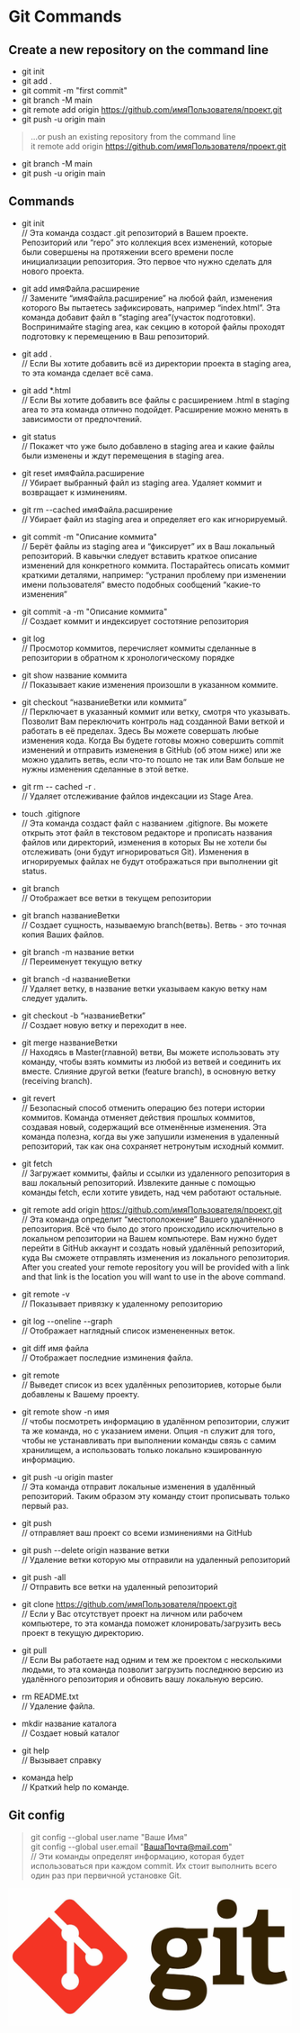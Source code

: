 # Git Commands


Create a new repository on the command line
-------------------------
* git init  
* git add .  
* git commit -m "first commit"   
* git branch -M main  
* git remote add origin https://github.com/имяПользователя/проект.git   
* git push -u origin main  

 >…or push an existing repository from the command line  
it remote add origin https://github.com/имяПользователя/проект.git  
* git branch -M main  
* git push -u origin main  

Commands
-------------------------
* git init  
// Эта команда создаст .git репозиторий в Вашем проекте. Репозиторий или “repo” это коллекция всех изменений, которые были совершены на протяжении всего времени после инициализации репозитория. Это первое что нужно сделать для нового проекта.

* git add имяФайла.расширение  
// Замените “имяФайла.расширение” на любой файл, изменения которого Вы пытаетесь зафиксировать, например “index.html”. Эта команда добавит файл в “staging area”(участок подготовки). Воспринимайте staging area, как секцию в которой файлы проходят подготовку к перемещению в Ваш репозиторий.

* git add .  
// Если Вы хотите добавить всё из директории проекта в staging area, то эта команда сделает всё сама.

* git add *.html  
// Если Вы хотите добавить все файлы с расширением .html в staging area то эта команда отлично подойдет. Расширение можно менять в зависимости от предпочтений.

* git status  
// Покажет что уже было добавлено в staging area и какие файлы были изменены и ждут перемещения в staging area.

* git reset имяФайла.расширение  
// Убирает выбранный файл из staging area. Удаляет коммит и возвращает к изминениям.

* git rm --cached имяФайла.расширение  
// Убирает файл из staging area и определяет его как игнорируемый.

* git commit -m "Описание коммита"  
// Берёт файлы из staging area и “фиксирует” их в Ваш локальный репозиторий. В кавычки следует вставить краткое описание изменений для конкретного коммита. Постарайтесь описать коммит краткими деталями, например: “устранил проблему при изменении имени пользователя” вместо подобных сообщений “какие-то изменения”

* git commit -a -m "Описание коммита"  
// Создает коммит и индексирует состотяние репозитория

* git log  
// Просмотор коммитов, перечисляет коммиты сделанные в репозитории в обратном к хронологическому порядке

* git show название коммита  
// Показывает какие изменения произошли в указанном коммите.

* git checkout “названиеВетки или коммита”  
// Перключает в указанный коммит или ветку, смотря что указывать. Позволит Вам переключить контроль над созданной Вами веткой и работать в её пределах. Здесь Вы можете совершать любые изменения кода. Когда Вы будете готовы можно совершить commit изменений и отправить изменения в GitHub (об этом ниже) или же можно удалить ветвь, если что-то пошло не так или Вам больше не нужны изменения сделанные в этой ветке.

* git rm -- cached -r .  
// Удаляет отслеживание файлов индексации из Stage Area.

* touch .gitignore  
// Эта команда создаст файл с названием .gitignore. Вы можете открыть этот файл в текстовом редакторе и прописать названия файлов или директорий, изменения в которых Вы не хотели бы отслеживать (они будут игнорироваться Git). Изменения в игнорируемых файлах не будут отображаться при выполнении git status.

* git branch  
// Отображает все ветки в текущем репозитории

* git branch названиеВетки  
// Создает сущность, называемую branch(ветвь). Ветвь - это точная копия Ваших файлов.

* git branch -m название ветки  
// Переименует текущую ветку

* git branch -d названиеВетки  
// Удаляет ветку, в название ветки указываем какую ветку нам следует удалить.

* git checkout -b “названиеВетки”  
// Создает новую ветку и переходит в нее.

* git merge названиеВетки  
// Находясь в Master(главной) ветви, Вы можете использовать эту команду, чтобы взять коммиты из любой из ветвей и соединить их вместе. Слияние другой ветки (feature branch), в основную ветку (receiving branch).

* git revert  
// Безопасный способ отменить операцию без потери истории коммитов. Команда отменяет действия прошлых коммитов, создавая новый, содержащий все отменённые изменения. Эта команда полезна, когда вы уже запушили изменения в удаленный репозиторий, так как она сохраняет нетронутым исходный коммит.

* git fetch  
// Загружает коммиты, файлы и ссылки из удаленного репозитория в ваш локальный репозиторий. Извлеките данные с помощью команды fetch, если хотите увидеть, над чем работают остальные.

* git remote add origin https://github.com/имяПользователя/проект.git  
// Эта команда определит “местоположение” Вашего удалённого репозитория. Всё что было до этого происходило исключительно в локальном репозитории на Вашем компьютере. Вам нужно будет перейти в GitHub аккаунт и создать новый удалённый репозиторий, куда Вы сможете отправлять изменения из локального репозитория. After you created your remote repository you will be provided with a link and that link is the location you will want to use in the above command.

* git remote -v  
// Показывает привязку к удаленному репозиторию 

* git log --oneline --graph  
// Отображает наглядный список изменененных веток.

* git diff имя файла  
// Отображает последние изминения файла.

* git remote  
// Выведет список из всех удалённых репозиториев, которые были добавлены к Вашему проекту.

* git remote show -n имя  
// чтобы посмотреть информацию в удалённом репозитории, служит та же команда, но с указанием имени. Опция -n служит для того, чтобы не устанавливать при выполнении команды связь с самим хранилищем, а использовать только локально кэшированную информацию.

* git push -u origin master  
// Эта команда отправит локальные изменения в удалённый репозиторий. Таким образом эту команду стоит прописывать только первый раз.

* git push  
// отправляет ваш проект со всеми изминениями на GitHub

* git push --delete origin название ветки  
// Удаление ветки которую мы отправили на удаленный репозиторий

* git push -all  
// Отправить все ветки на удаленный репозиторий

* git clone https://github.com/имяПользователя/проект.git  
// Если у Вас отсутствует проект на личном или рабочем компьютере, то эта команда поможет клонировать/загрузить весь проект в текущую директорию.

* git pull  
// Если Вы работаете над одним и тем же проектом с несколькими людьми, то эта команда позволит загрузить последнюю версию из удалённого репозитория и обновить вашу локальную версию.

* rm README.txt  
// Удаление файла.

* mkdir название каталога  
// Создает новый каталог

* git help  
// Вызывает справку

* команда help  
// Краткий help по команде.

Git config 
-------------------------
 > git config --global user.name "Ваше Имя"     
 > git config --global user.email "ВашаПочта@mail.com"  
// Эти команды определят информацию, которая будет использоваться при каждом commit. Их стоит выполнить всего один раз при первичной установке Git.


![picture1.](git.jpg)


